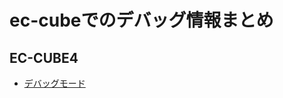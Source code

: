 # ec-cubeでのデバッグ情報まとめ

## EC-CUBE4

- [デバッグモード](https://umebius.com/eccube/eccube4-enter-into-debug-mode/)
  